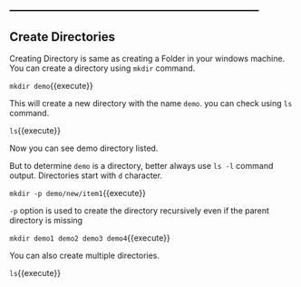 ## ____________________________________________

## Create Directories

Creating Directory is same as creating a Folder in your windows machine. You can create a directory using `mkdir` command.

`mkdir demo`{{execute}} 

This will create a new directory with the name `demo`. you can check using `ls` command.

`ls`{{execute}} 

Now you can see demo directory listed.

But to determine `demo` is a directory, better always use `ls -l` command output. 
Directories start with `d` character.

`mkdir -p demo/new/item1`{{execute}} 

`-p` option is used to create the directory recursively even if the parent directory is missing

`mkdir demo1 demo2 demo3 demo4`{{execute}} 

You can also create multiple directories.

`ls`{{execute}}